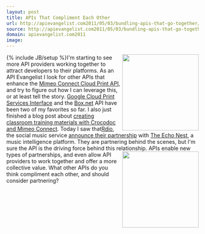```yaml
---
layout: post
title: APIs That Compliment Each Other
url: http://apievangelist.com2011/05/03/bundling-apis-that-go-together/
source: http://apievangelist.com2011/05/03/bundling-apis-that-go-together/
domain: apievangelist.com2011
image: 
---
```

{% include JB/setup %}<a href="http://rdio.com"><img src="http://kinlane-productions.s3.amazonaws.com/api-evangelist/Rdio-Logo-Gradient.png"  width="200" align="right" /></a>I'm starting to see more API providers working together to attract developers to their platforms.
As an API Evangelist I look for other APIs that enhance the <a title="Mimeo Connect Cloud Print API" href="http://developer.mimeo.com">Mimeo Connect Cloud Print API</a>, and try to figure out how I can leverage this, or at least tell the story.
<a title="Google Cloud Print Services Interface" href="http://www.kinlane.com/2011/02/google-cloud-print-proxy-cloud-printer/">Google Cloud Print Services Interface</a> and the <a title="Box.net" href="http://www.box.net">Box.net</a> API have been two of my favorites so far. I also just finished a blog post about <a title="creating classroom and training materials with Crocodoc and Mimeo Connect" href="http://developer.mimeo.com/blog/blog_detail.php?ID=99">creating classroom training materials with Crocodoc and Mimeo Connect</a>.
Today I saw that<a href="http://rdio.com">Rdio</a>, the social music service <a title="announce their partnership" href="http://blog.rdio.com/post/5161479190/announcing-rdios-partnership-with-the-echo-nest">announce their partnership</a> with <a title="The Echo Nest" href="http://the.echonest.com/">The Echo Nest</a>, a music intelligence platform.
They are partnering behind the scenes, but I'm sure the API is the driving force behind this relationship.<a title="The Echo Nest" href="http://the.echonest.com/"><img src="http://kinlane-productions.s3.amazonaws.com/api-evangelist/the-echo-nest.gif"  width="200" align="right" /></a>
APIs enable new types of partnerships, and even allow API providers to work together and offer a more collective value.
What other APIs do you think compliment each other, and should consider partnering?

